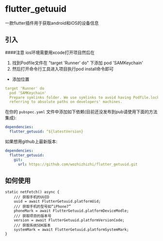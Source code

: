 # flutter_getuuid

一款flutter插件用于获取android和iOS的设备信息

## 引入
####注意 ios环境需要用xcode打开项目然后在

1. 找到Podfile文件在 "target 'Runner' do" 下添加 pod 'SAMKeychain'
2. 然后打开命令行工具进入项目执行pod install命令即可
- 添加位置
```yaml
target 'Runner' do
  pod 'SAMKeychain'
  Prepare symlinks folder. We use symlinks to avoid having Podfile.lock
  referring to absolute paths on developers' machines.
```
在你的 `pubspec.yaml` 文件中添加如下依赖(目前还没发布到pub请使用下面的方法集成):

```yaml
dependencies:
  flutter_getuuid: ^${latestVersion}
```

如果想用github上最新版本:

```yaml
dependencies:
  flutter_getuuid:
    git:
      url: https://github.com/wozhizhizhi/flutter_getuuid.git
```

## 如何使用

```
static netFetch() async {
    /// 获取手机的UUID
    uuid = await FlutterGetuuid.platformUid;
    /// 获取手机的型号如“iPhone7”
    phoneMark = await FlutterGetuuid.platformDeviceModle;
    /// 获取项目的版本号
    version = await FlutterGetuuid.platformVersionCode;
    /// 获取系统SDK版本
    systemMark = await FlutterGetuuid.platformSystemMark;
}
```
